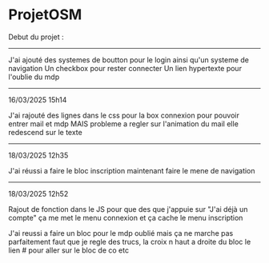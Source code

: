 # ProjetOSM

Debut du projet : 

--- 

J'ai ajouté des systemes de boutton pour le login ainsi qu'un systeme de navigation 
Un checkbox pour rester connecter 
Un lien hypertexte pour l'oublie du mdp 

---

16/03/2025 15h14

J'ai rajouté des lignes dans le css pour la box connexion pour pouvoir entrer mail et mdp MAIS probleme a regler sur l'animation du mail elle redescend sur le texte 

---

18/03/2025 12h35

J'ai réussi a faire le bloc inscription maintenant faire le mene de navigation 

---

18/03/2025 12h52

Rajout de fonction dans le JS pour que des que j'appuie sur "J'ai déjà un compte" ça me met le menu connexion et ça cache le menu inscription

J'ai reussi a faire un bloc pour le mdp oublié mais ça ne marche pas parfaitement faut que je regle des trucs, la croix n haut a droite du bloc le lien # pour aller sur le bloc de co etc 